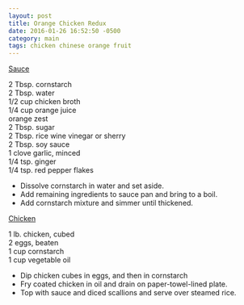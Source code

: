 ```yaml
---
layout: post
title: Orange Chicken Redux
date: 2016-01-26 16:52:50 -0500
category: main
tags: chicken chinese orange fruit
---
```

<span style="text-decoration: underline;">Sauce</span>
  
2 Tbsp. cornstarch  
2 Tbsp. water  
1/2 cup chicken broth  
1/4 cup orange juice  
orange zest  
2 Tbsp. sugar  
2 Tbsp. rice wine vinegar or sherry  
2 Tbsp. soy sauce  
1 clove garlic, minced  
1/4 tsp. ginger  
1/4 tsp. red pepper flakes  
<ul>
	<li>Dissolve cornstarch in water and set aside.</li>
	<li>Add remaining ingredients to sauce pan and bring to a boil.</li>
	<li>Add cornstarch mixture and simmer until thickened.</li>
</ul>
<span style="text-decoration: underline;">Chicken</span>
  
1 lb. chicken, cubed  
2 eggs, beaten  
1 cup cornstarch  
1 cup vegetable oil  
<ul>
	<li>Dip chicken cubes in eggs, and then in cornstarch</li>
	<li>Fry coated chicken in oil and drain on paper-towel-lined plate.</li>
	<li>Top with sauce and diced scallions and serve over steamed rice.</li>
</ul>

